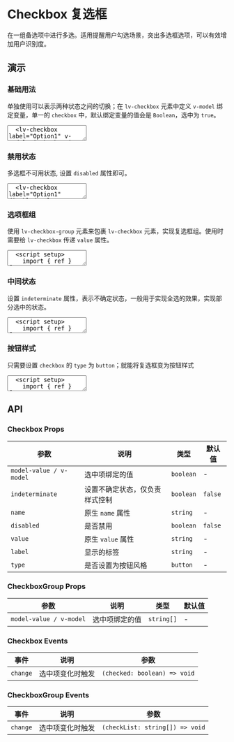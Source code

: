 # Checkbox 复选框

在一组备选项中进行多选。适用提醒用户勾选场景，突出多选框选项，可以有效增加用户识别度。

## 演示

<script setup lang="ts">
  import { ref, watch } from 'vue'
  import { Checkbox, CheckboxGroup } from '../../src'

  const cities= [['CD', '成都'], ['BJ', '北京'], ['SZ', '深圳'], ['HZ', '杭州']]

  const isCheckOption = ref(true)

  const checkedCities = ref(['CD', 'SZ'])
  const checkAll = ref(false)
  const isIndeterminate = ref(true)

  function handleCheckAllChange(val: boolean) {
    isIndeterminate.value = false
    checkedCities.value = val ? cities.map(c => c[0]) : []
  }
  function handleGroupChange(val: string[]) {
    const checkedCount = val.length
    checkAll.value = checkedCount === cities.length
    if (checkedCount === 0) {
      isIndeterminate.value = false
    } else {
      isIndeterminate.value = checkedCount < cities.length
    }
  }
</script>

### 基础用法

单独使用可以表示两种状态之间的切换；在 `lv-checkbox` 元素中定义 `v-model` 绑定变量，单一的 `checkbox` 中，默认绑定变量的值会是 `Boolean`，选中为 `true`。

<ClientOnly>
  <CodePreview>
  <textarea lang="vue-html">
  <lv-checkbox label="Option1" v-model="isCheckOption"></lv-checkbox>
  </textarea>
  <template #preview>
    <Checkbox label="Option1" v-model="isCheckOption"></Checkbox>
  </template>
  </CodePreview>
</ClientOnly>

### 禁用状态

多选框不可用状态, 设置 `disabled` 属性即可。

<ClientOnly>
  <CodePreview>
  <textarea lang="vue-html">
  <lv-checkbox label="Option1" disabled></lv-checkbox>
  </textarea>
  </CodePreview>
</ClientOnly>

### 选项框组

使用 `lv-checkbox-group` 元素来包裹 `lv-checkbox` 元素，实现复选框组。使用时需要给 `lv-checkbox` 传递 `value` 属性。

<ClientOnly>
  <CodePreview>
  <textarea lang="vue">
  <script setup>
    import { ref } from 'vue';
    const cities= [['CD', '成都'], ['BJ', '北京'], ['SZ', '深圳'], ['HZ', '杭州']];
    const checkedCities = ref(['CD', 'SZ']);
  </script>
  <template>
    <lv-checkbox-group v-model="checkedCities">
      <lv-checkbox v-for="city in cities" :key="city[0]" :value="city[0]" :label="city[1]"></lv-checkbox>
    </lv-checkbox-group>
  </template>
  </textarea>
  <template #preview>
    <CheckboxGroup v-model="checkedCities">
      <Checkbox v-for="city in cities" :key="city[0]" :value="city[0]" :label="city[1]"></Checkbox>
    </CheckboxGroup>
  </template>
  </CodePreview>
</ClientOnly>

### 中间状态

设置 `indeterminate` 属性，表示不确定状态，一般用于实现全选的效果，实现部分选中的状态。

<ClientOnly>
  <CodePreview>
  <textarea lang="vue">
  <script setup>
    import { ref } from 'vue';
    import { Checkbox, CheckboxGroup } from '../../src';
    const cities= [['CD', '成都'], ['BJ', '北京'], ['SZ', '深圳'], ['HZ', '杭州']];
    const checkedCities = ref(['CD', 'SZ']);
    const checkAll = ref(false);
    const isIndeterminate = ref(true);
    function handleCheckAllChange(val: boolean) {
      checkedCities.value = val ? cities.map(c => c[0]) : [];
      isIndeterminate.value = false;
    }
    function handleGroupChange(val: string[]) {
      const checkedCount = val.length;
      checkAll.value = checkedCount === cities.length;
      isIndeterminate.value = checkedCount < cities.length;
    }
  </script>
  <template>
    <lv-checkbox
      v-model="checkAll"
      label="全选"
      :indeterminate="isIndeterminate"
      @change="handleCheckAllChange"
    />
    <lv-checkbox-group
      v-model="checkedCities"
      @change="handleGroupChange"
    >
      <lv-checkbox
        v-for="city in cities"
        :key="city[0]"
        :value="city[0]"
        :label="city[1]"
      ></lv-checkbox>
    </lv-checkbox-group>
  </template>
  </textarea>
  <template #preview>
    <Checkbox
      v-model="checkAll"
      label="全选"
      :indeterminate="isIndeterminate"
      @change="handleCheckAllChange"
    />
    <CheckboxGroup
      v-model="checkedCities"
      @change="handleGroupChange"
    >
      <Checkbox
        v-for="city in cities"
        :key="city[0]"
        :value="city[0]"
        :label="city[1]"
      ></Checkbox>
    </CheckboxGroup>
  </template>
  </CodePreview>
</ClientOnly>

### 按钮样式

只需要设置 `checkbox` 的 `type` 为 `button`；就能将复选框变为按钮样式

<ClientOnly>
  <CodePreview>
  <textarea lang="vue">
  <script setup>
    import { ref } from 'vue';
    const cities= [['CD', '成都'], ['BJ', '北京'], ['SZ', '深圳'], ['HZ', '杭州']];
    const checkedCities = ref(['CD', 'SZ']);
  </script>
  <template>
    <lv-checkbox-group v-model="checkedCities">
      <lv-checkbox
        v-for="city in cities"
        :key="city[0]"
        :value="city[0]"
        :label="city[1]"
        type="button"
      ></lv-checkbox>
    </lv-checkbox-group>
  </template>
  </textarea>
  <template #preview>
    <CheckboxGroup v-model="checkedCities">
      <Checkbox
        v-for="city in cities"
        :key="city[0]"
        :value="city[0]"
        :label="city[1]"
        type="button"
      ></Checkbox>
    </CheckboxGroup>
  </template>
  </CodePreview>
</ClientOnly>

## API

### Checkbox Props

| 参数                    | 说明                           | 类型      | 默认值  |
| ----------------------- | ------------------------------ | --------- | ------- |
| `model-value / v-model` | 选中项绑定的值                 | `boolean` | -       |
| `indeterminate`         | 设置不确定状态，仅负责样式控制 | `boolean` | `false` |
| `name`                  | 原生 `name` 属性               | `string`  | -       |
| `disabled`              | 是否禁用                       | `boolean` | `false` |
| `value`                 | 原生 `value` 属性              | `string`  | -       |
| `label`                 | 显示的标签                     | `string`  | -       |
| `type`                  | 是否设置为按钮风格             | `button`  | -       |

### CheckboxGroup Props

| 参数                    | 说明           | 类型       | 默认值 |
| ----------------------- | -------------- | ---------- | ------ |
| `model-value / v-model` | 选中项绑定的值 | `string[]` | -      |

### Checkbox Events

| 事件     | 说明             | 参数                         |
| -------- | ---------------- | ---------------------------- |
| `change` | 选中项变化时触发 | `(checked: boolean) => void` |

### CheckboxGroup Events

| 事件     | 说明             | 参数                            |
| -------- | ---------------- | ------------------------------- |
| `change` | 选中项变化时触发 | `(checkList: string[]) => void` |

